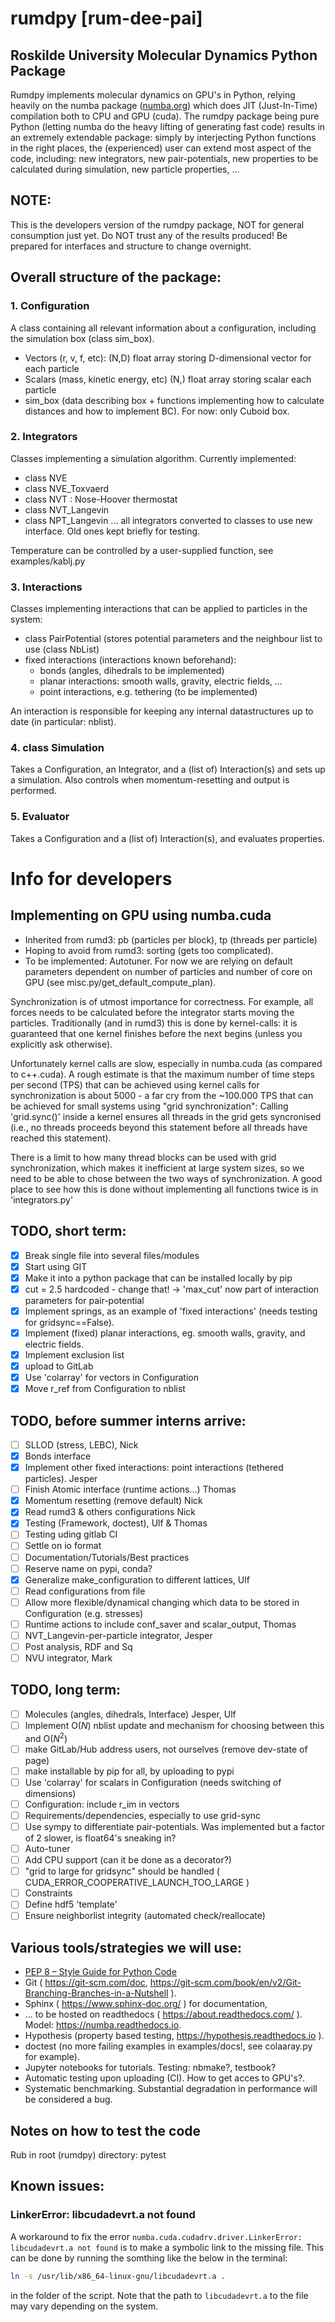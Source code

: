 #  **rumdpy [rum-dee-pai]** 
## Roskilde University Molecular Dynamics Python Package

Rumdpy implements molecular dynamics on GPU's in Python, relying heavily on the numba package ([numba.org](https://numba.pydata.org/)) which does JIT (Just-In-Time) compilation both to CPU and GPU (cuda). 
The rumdpy package being pure Python (letting numba do the heavy lifting of generating fast code) results in an extremely extendable package: simply by interjecting Python functions in the right places, 
the (experienced) user can extend most aspect of the code, including: new integrators, new pair-potentials, new properties to be calculated during simulation, new particle properties, ...  

## NOTE:
This is the developers version of the rumdpy package, NOT for general consumption just yet. Do NOT trust any of the results produced! Be prepared for interfaces and structure to change overnight. 

## Overall structure of the package:

### 1. Configuration
A class containing all relevant information about a configuration, including the simulation box (class sim_box). 
- Vectors (r, v, f, etc): (N,D) float array storing D-dimensional vector for each particle 
- Scalars (mass, kinetic energy, etc) (N,) float array storing scalar each particle 
- sim_box (data describing box + functions implementing how to calculate distances and how to implement BC). For now: only Cuboid box.  

### 2. Integrators
Classes implementing a simulation algorithm. Currently implemented: 
- class NVE 
- class NVE_Toxvaerd
- class NVT : Nose-Hoover thermostat 
- class NVT_Langevin
- class NPT_Langevin
... all integrators converted to classes to use new interface. Old ones kept briefly for testing.

Temperature can be controlled by a user-supplied function, see examples/kablj.py

### 3. Interactions
Classes implementing interactions that can be applied to particles in the system:  
- class PairPotential (stores potential parameters and the neighbour list to use (class NbList)
- fixed interactions (interactions known beforehand): 
  - bonds (angles, dihedrals to be implemented)
  - planar interactions: smooth walls, gravity, electric fields, ...
  - point interactions, e.g. tethering (to be implemented)

An interaction is responsible for keeping any internal datastructures up to date (in particular: nblist). 

### 4. class Simulation
Takes a Configuration, an Integrator, and a (list of) Interaction(s) and sets up a simulation. Also controls when momentum-resetting and output is performed. 

### 5. Evaluator
Takes a Configuration and a (list of) Interaction(s), and evaluates properties.

# Info for developers

## Implementing on GPU using numba.cuda

- Inherited from rumd3: pb (particles per block), tp (threads per particle)
- Hoping to avoid from rumd3: sorting (gets too complicated).
- To be implemented: Autotuner. For now we are relying on default parameters dependent on number of particles and number of core on GPU (see misc.py/get_default_compute_plan).

Synchronization is of utmost importance for correctness. For example, all forces needs to be calculated before the integrator starts moving the particles. 
Traditionally (and in rumd3) this is done by kernel-calls: it is guaranteed that one kernel finishes before the next begins (unless you explicitly ask otherwise). 

Unfortunately kernel calls are slow, especially in numba.cuda (as compared to c++.cuda). 
A rough estimate is that the maximum number of time steps per second (TPS) that can be achieved using kernel calls for synchronization is about 5000 - a far cry from the ~100.000 TPS that can be achieved for small systems using "grid synchronization": Calling 'grid.sync()' inside a kernel ensures all threads in the grid gets syncronised (i.e., no threads proceeds beyond this statement before all threads have reached this statement). 

There is a limit to how many thread blocks can be used with grid synchronization, which makes it inefficient at large system sizes, so we need to be able to chose between the two ways of synchronization. 
A good place to see how this is done without implementing all functions twice is in 'integrators.py'
 
 ## TODO, short term:
- [x] Break single file into several files/modules 
- [x] Start using GIT
- [x] Make it into a python package that can be installed locally by pip
- [x] cut = 2.5 hardcoded - change that! -> 'max_cut' now part of interaction parameters for pair-potential 
- [x] Implement springs, as an example of 'fixed interactions' (needs testing for gridsync==False). 
- [x] Implement (fixed) planar interactions, eg. smooth walls, gravity, and electric fields.
- [x] Implement exclusion list 
- [x] upload to GitLab
- [x] Use 'colarray' for vectors in Configuration
- [x] Move r_ref from Configuration to nblist

## TODO, before summer interns arrive:
- [ ] SLLOD (stress, LEBC), Nick
- [X] Bonds interface
- [X] Implement other fixed interactions: point interactions (tethered particles). Jesper
- [ ] Finish Atomic interface (runtime actions...) Thomas
- [X] Momentum resetting (remove default) Nick
- [X] Read rumd3 & others configurations Nick
- [X] Testing (Framework, doctest), Ulf & Thomas
- [ ] Testing uding gitlab CI
- [ ] Settle on io format
- [ ] Documentation/Tutorials/Best practices
- [ ] Reserve name on pypi, conda?
- [X] Generalize make_configuration to different lattices, Ulf
- [ ] Read configurations from file
- [ ] Allow more flexible/dynamical changing which data to be stored in Configuration (e.g. stresses)
- [ ] Runtime actions to include conf_saver and scalar_output, Thomas
- [ ] NVT_Langevin-per-particle integrator, Jesper
- [ ] Post analysis, RDF and Sq
- [ ] NVU integrator, Mark

## TODO, long term:
- [ ] Molecules (angles, dihedrals, Interface) Jesper, Ulf
- [ ] Implement O($N$) nblist update and mechanism for choosing between this and O($N^2$)
- [ ] make GitLab/Hub address users, not ourselves (remove dev-state of page)
- [ ] make installable by pip for all, by uploading to pypi
- [ ] Use 'colarray' for scalars in Configuration (needs switching of dimensions)
- [ ] Configuration: include r_im in vectors
- [ ] Requirements/dependencies, especially to use grid-sync 
- [ ] Use sympy to differentiate pair-potentials. Was implemented but a factor of 2 slower, is float64's sneaking in?
- [ ] Auto-tuner
- [ ] Add CPU support (can it be done as a decorator?)
- [ ] "grid to large for gridsync" should be handled ( CUDA_ERROR_COOPERATIVE_LAUNCH_TOO_LARGE )
- [ ] Constraints
- [ ] Define hdf5 'template'
- [ ] Ensure neighborlist integrity (automated check/reallocate)

## Various tools/strategies we will use:
- [PEP 8 – Style Guide for Python Code](https://peps.python.org/pep-0008/)
- Git ( https://git-scm.com/doc, https://git-scm.com/book/en/v2/Git-Branching-Branches-in-a-Nutshell ).
- Sphinx ( https://www.sphinx-doc.org/ ) for documentation, 
- ... to be hosted on readthedocs ( https://about.readthedocs.com/ ). Model: https://numba.readthedocs.io.
- Hypothesis (property based testing, https://hypothesis.readthedocs.io ).
- doctest (no more failing examples in examples/docs!, see colaaray.py for example).
- Jupyter notebooks for tutorials. Testing: nbmake?, testbook?
- Automatic testing upon uploading (CI). How to get acces to GPU's?.
- Systematic benchmarking. Substantial degradation in performance will be considered a bug.

## Notes on how to test the code
Rub in root (rumdpy) directory: pytest

## Known issues:

### LinkerError: libcudadevrt.a not found
A workaround to fix the error `numba.cuda.cudadrv.driver.LinkerError: libcudadevrt.a not found` 
is to make a symbolic link to the missing file. 
This can be done by running the somthing like the below in the terminal:
```bash
ln -s /usr/lib/x86_64-linux-gnu/libcudadevrt.a .
```
in the folder of the script. Note that the path to `libcudadevrt.a` to the file may vary depending on the system.